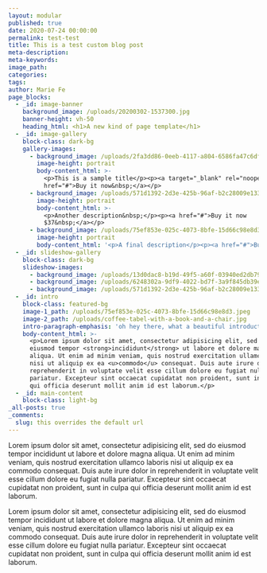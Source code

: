 ```yaml
---
layout: modular
published: true
date: 2020-07-24 00:00:00
permalink: test-test
title: This is a test custom blog post
meta-description:
meta-keywords:
image_path:
categories:
tags:
author: Marie Fe
page_blocks:
  - _id: image-banner
    background_image: /uploads/20200302-1537300.jpg
    banner-height: vh-50
    heading_html: <h1>A new kind of page template</h1>
  - _id: image-gallery
    block-class: dark-bg
    gallery-images:
      - background_image: /uploads/2fa3dd86-0eeb-4117-a804-6586fa47c6df.jpeg
        image-height: portrait
        body-content_html: >-
          <p>This is a sample title</p><p><a target="_blank" rel="noopener"
          href="#">Buy it now&nbsp;</a></p>
      - background_image: /uploads/571d1392-2d3e-425b-96af-b2c28009e133.jpeg
        image-height: portrait
        body-content_html: >-
          <p>Another description&nbsp;</p><p><a href="#">Buy it now
          $37&nbsp;</a></p>
      - background_image: /uploads/75ef853e-025c-4073-8bfe-15d66c98e8d3.jpeg
        image-height: portrait
        body-content_html: '<p>A final description</p><p><a href="#">Buy now $28</a></p>'
  - _id: slideshow-gallery
    block-class: dark-bg
    slideshow-images:
      - background_image: /uploads/13d0dac8-b19d-49f5-a60f-03940ed2db79.jpeg
      - background_image: /uploads/6248302a-9df9-4022-bd7f-3a9f845db39e.jpeg
      - background_image: /uploads/571d1392-2d3e-425b-96af-b2c28009e133.jpeg
  - _id: intro
    block-class: featured-bg
    image-1_path: /uploads/75ef853e-025c-4073-8bfe-15d66c98e8d3.jpeg
    image-2_path: /uploads/coffee-tabel-with-a-book-and-a-chair.jpg
    intro-paragraph-emphasis: 'oh hey there, what a beautiful introduction to this page.'
    body-content_html: >-
      <p>Lorem ipsum dolor sit amet, consectetur adipisicing elit, sed do
      eiusmod tempor <strong>incididunt</strong> ut labore et dolore magna
      aliqua. Ut enim ad minim veniam, quis nostrud exercitation ullamco laboris
      nisi ut aliquip ex ea <u>commodo</u> consequat. Duis aute irure dolor in
      reprehenderit in voluptate velit esse cillum dolore eu fugiat nulla
      pariatur. Excepteur sint occaecat cupidatat non proident, sunt in culpa
      qui officia deserunt mollit anim id est laborum.</p>
  - _id: main-content
    block-class: light-bg
_all-posts: true
_comments:
  slug: this overrides the default url
---
```


Lorem ipsum dolor sit amet, consectetur adipisicing elit, sed do eiusmod tempor incididunt ut labore et dolore magna aliqua. Ut enim ad minim veniam, quis nostrud exercitation ullamco laboris nisi ut aliquip ex ea commodo consequat. Duis aute irure dolor in reprehenderit in voluptate velit esse cillum dolore eu fugiat nulla pariatur. Excepteur sint occaecat cupidatat non proident, sunt in culpa qui officia deserunt mollit anim id est laborum.

Lorem ipsum dolor sit amet, consectetur adipisicing elit, sed do eiusmod tempor incididunt ut labore et dolore magna aliqua. Ut enim ad minim veniam, quis nostrud exercitation ullamco laboris nisi ut aliquip ex ea commodo consequat. Duis aute irure dolor in reprehenderit in voluptate velit esse cillum dolore eu fugiat nulla pariatur. Excepteur sint occaecat cupidatat non proident, sunt in culpa qui officia deserunt mollit anim id est laborum.